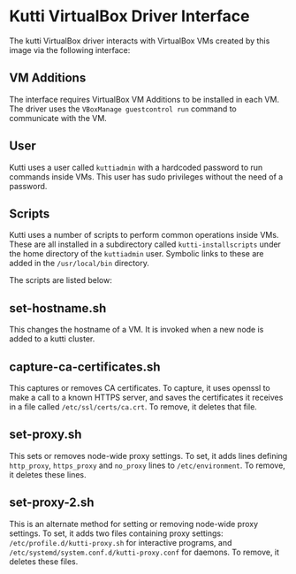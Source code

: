 # Kutti VirtualBox Driver Interface

The kutti VirtualBox driver interacts with VirtualBox VMs created by this image via the following interface:

## VM Additions
The interface requires VirtualBox VM Additions to be installed in each VM. The driver uses the `VBoxManage guestcontrol run` command to communicate with the VM.

## User
Kutti uses a user called `kuttiadmin` with a hardcoded password to run commands inside VMs. This user has sudo privileges without the need of a password.

## Scripts
Kutti uses a number of scripts to perform common operations inside VMs. These are all installed in a subdirectory called `kutti-installscripts` under the home directory of the `kuttiadmin` user. Symbolic links to these are added in the `/usr/local/bin` directory.

The scripts are listed below:

## set-hostname.sh
This changes the hostname of a VM. It is invoked when a new node is added to a kutti cluster.

## capture-ca-certificates.sh
This captures or removes CA certificates. To capture, it uses openssl to make a call to a known HTTPS server, and saves the certificates it receives in a file called `/etc/ssl/certs/ca.crt`. To remove, it deletes that file.

## set-proxy.sh
This sets or removes node-wide proxy settings. To set, it adds lines defining `http_proxy`, `https_proxy` and `no_proxy` lines to `/etc/environment`. To remove, it deletes these lines.

## set-proxy-2.sh
This is an alternate method for setting or removing node-wide proxy settings. To set, it adds two files containing proxy settings: `/etc/profile.d/kutti-proxy.sh` for interactive programs, and `/etc/systemd/system.conf.d/kutti-proxy.conf` for daemons. To remove, it deletes these files.
